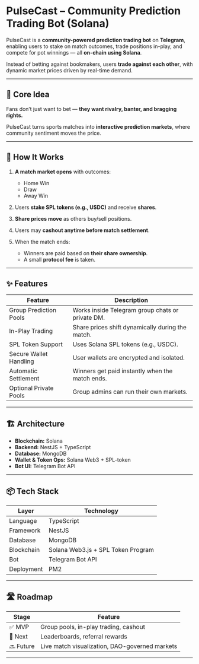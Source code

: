 # PulseCast – Community Prediction Trading Bot (Solana)

PulseCast is a **community-powered prediction trading bot** on **Telegram**, enabling users to stake on match outcomes, trade positions in-play, and compete for pot winnings — all **on-chain using Solana**.

Instead of betting against bookmakers, users **trade against each other**, with dynamic market prices driven by real-time demand.

---

## 🚀 Core Idea

Fans don’t just want to bet — **they want rivalry, banter, and bragging rights.**

PulseCast turns sports matches into **interactive prediction markets**, where community sentiment moves the price.

---

## 🧩 How It Works

1. **A match market opens** with outcomes:
   - Home Win
   - Draw
   - Away Win

2. Users **stake SPL tokens (e.g., USDC)** and receive **shares**.

3. **Share prices move** as others buy/sell positions.

4. Users may **cashout anytime before match settlement**.

5. When the match ends:
   - Winners are paid based on **their share ownership**.
   - A small **protocol fee** is taken.

---

## ✨ Features

| Feature                | Description                                      |
| ---------------------- | ------------------------------------------------ |
| Group Prediction Pools | Works inside Telegram group chats or private DM. |
| In-Play Trading        | Share prices shift dynamically during the match. |
| SPL Token Support      | Uses Solana SPL tokens (e.g., USDC).             |
| Secure Wallet Handling | User wallets are encrypted and isolated.         |
| Automatic Settlement   | Winners get paid instantly when the match ends.  |
| Optional Private Pools | Group admins can run their own markets.          |

---

## 🏗 Architecture

- **Blockchain:** Solana
- **Backend:** NestJS + TypeScript
- **Database:** MongoDB
- **Wallet & Token Ops:** Solana Web3 + SPL-token
- **Bot UI:** Telegram Bot API

---

## 📦 Tech Stack

| Layer      | Technology                         |
| ---------- | ---------------------------------- |
| Language   | TypeScript                         |
| Framework  | NestJS                             |
| Database   | MongoDB                            |
| Blockchain | Solana Web3.js + SPL Token Program |
| Bot        | Telegram Bot API                   |
| Deployment | PM2                                |

---

## 🛣 Roadmap

| Stage     | Feature                                        |
| --------- | ---------------------------------------------- |
| ✅ MVP    | Group pools, in-play trading, cashout          |
| 🔄 Next   | Leaderboards, referral rewards                 |
| 🔜 Future | Live match visualization, DAO-governed markets |

---
